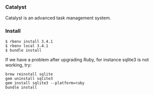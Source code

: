 ### Catalyst

Catalyst is an advanced task management system.

### Install

```
$ rbenv install 3.4.1
$ rbenv local 3.4.1
$ bundle install
```

If we have a problem after upgrading Ruby, for instance sqlite3 is not working, try:

```
brew reinstall sqlite
gem uninstall sqlite3
gem install sqlite3 --platform=ruby
bundle install
```
